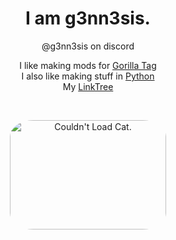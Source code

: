 <h1 align="center">I am g3nn3sis.</h1>  
<p align="center"> @g3nn3sis on discord </p>  

<p align="center">  
  I like making mods for <a href="https://www.gorillatagvr.com">Gorilla Tag</a> <br>
  I also like making stuff in <a href="https://www.python.org">Python</a> <br>
  My <a href="https://www.linktr.ee/g3nn3sis">LinkTree</a> <br>
</p>
<br>
<style>
img {
  border-radius: 15%;
}
</style>
<p align="center">
  <img src="https://cataas.com/cat" alt="Couldn't Load Cat." width=250 height=175>
</p>

